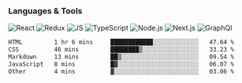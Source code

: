### Languages & Tools
![React](https://img.shields.io/badge/REACT-000?style=for-the-badge&logo=REACT)
![Redux](https://img.shields.io/badge/REDUX-000?style=for-the-badge&logo=Redux&logoColor=violet)
![JS](https://img.shields.io/badge/JavaScript-000?style=for-the-badge&logo=JavaScript&logoColor=yellow)
![TypeScript](https://img.shields.io/badge/TypeScript-000?style=for-the-badge&logo=TypeScript&logoColor=)
![Node.js](https://img.shields.io/badge/Node.js-000?style=for-the-badge&logo=Node.js&logoColor=)
![Next.js](https://img.shields.io/badge/Next.js-000?style=for-the-badge&logo=Next.js&logoColor=)
![GraphQl](https://img.shields.io/badge/GraphQl-000?style=for-the-badge&logo=GraphQl&logoColor=violet)


<!--START_SECTION:waka-->

```txt
HTML         1 hr 6 mins     ████████████░░░░░░░░░░░░░   47.64 %
CSS          46 mins         ████████▒░░░░░░░░░░░░░░░░   33.23 %
Markdown     13 mins         ██▒░░░░░░░░░░░░░░░░░░░░░░   09.54 %
JavaScript   8 mins          █▓░░░░░░░░░░░░░░░░░░░░░░░   06.07 %
Other        4 mins          ▓░░░░░░░░░░░░░░░░░░░░░░░░   03.06 %
```

<!--END_SECTION:waka-->
